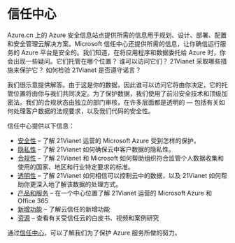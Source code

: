 <properties
   pageTitle="Microsoft 信任中心 | Microsoft Azure"
   description="Microsoft 信任中心提供所需的信息让你确信运行服务的 Azure 平台是安全的。"
   services="security"
   documentationCenter="na"
   authors="TomShinder"
   manager="MBaldwin"
   editor="TomSh"/>  


<tags
   ms.service="security"
   ms.devlang="na"
   ms.topic="article"
   ms.tgt_pltfrm="na"
   ms.workload="na"
   ms.date="08/09/2016"
   wacn.date="10/31/2016"
   ms.author="terrylan"/>  


# 信任中心

Azure.cn 上的 Azure 安全信息站点提供所需的信息用于规划、设计、部署、配置和安全管理云解决方案。Microsoft 信任中心还提供所需的信息，让你确信运行服务的 Azure 平台是安全的。我们知道，在将应用程序和数据委托给 Azure 时，你会出现一些疑问。它们托管在哪个位置？ 谁可以访问它们？ 21Vianet 采取哪些措施来保护它？ 如何检验 21Vianet 是否遵守诺言？

我们很乐意提供解答。由于这是你的数据，因此谁可以访问它将由你决定，它的托管位置将由你与我们共同决定。为了保护数据，我们使用了前沿安全技术和顶级加密法。我们的合规状态由独立的部门审核，在许多层面都是透明的 — 包括有关如何处理客户数据的法规要求，以及我们代码的安全性。

信任中心提供以下信息：


- [安全性](https://www.trustcenter.cn/zh-cn/security/default.html) – 了解 21Vianet 运营的 Microsoft Azure 受到怎样的保护。
- [隐私性](https://www.trustcenter.cn/zh-cn/privacy/default.html) – 了解 21Vianet 如何确保云中客户数据的隐私性。
- [合规性](https://www.trustcenter.cn/zh-cn/compliance/default.html) – 了解 21Vianet 和 Microsoft 如何帮助组织符合监管个人数据收集和使用的国家、地区和行业特定要求的标准。
- [透明性](https://www.trustcenter.cn/zh-cn/transparency/default.html) – 了解 21Vianet 如何相信可以控制云中的数据，以及 21Vianet 如何帮助你更深入地了解该数据的处理方式。
- [产品和服务](https://www.trustcenter.cn/zh-cn/cloudservices/default.html) – 在一个中心位置了解 21Vianet 运营的 Microsoft Azure 和 Office 365
- [新增功能](https://www.trustcenter.cn/zh-cn/what-is-new/default.html) – 了解云信任的新增功能
- [资源](https://www.trustcenter.cn/zh-cn/resources/default.html) – 查看有关受信任云的白皮书、视频和案例研究

通过[信任中心](https://www.trustcenter.cn/)，可以了解我们为了保护 Azure 服务所做的努力。

<!---HONumber=Mooncake_1024_2016-->